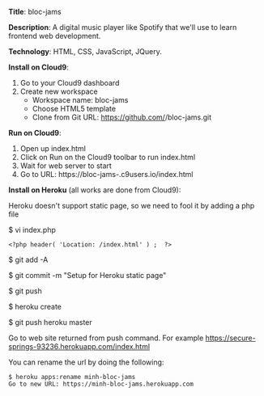 

**Title**:  bloc-jams

**Description**:  A digital music player like Spotify that we'll use to learn frontend web development. 

**Technology**:  HTML, CSS, JavaScript, JQuery.

**Install on Cloud9**:
  1. Go to your Cloud9 dashboard  
  2. Create new workspace
      * Workspace name:  bloc-jams  
      * Choose HTML5 template
      * Clone from Git URL: https://github.com/<c9username>/bloc-jams.git

**Run on Cloud9**:
  1. Open up index.html
  2. Click on Run on the Cloud9 toolbar to run index.html
  3. Wait for web server to start
  4. Go to URL: https://bloc-jams-<c9username>.c9users.io/index.html

**Install on Heroku** (all works are done from Cloud9):

  Heroku doesn't support static page, so we need to fool it by adding a php file
  
  $ vi index.php
  
    <?php header( 'Location: /index.html' ) ;  ?>
  
  $ git add -A
  
  $ git commit -m "Setup for Heroku static page"
  
  $ git push
  
  $ heroku create
  
  $ git push heroku master
  
  Go to web site returned from push command.  For example
     https://secure-springs-93236.herokuapp.com/index.html

  You can rename the url by doing the following:
  
    $ heroku apps:rename minh-bloc-jams
    Go to new URL: https://minh-bloc-jams.herokuapp.com  	

